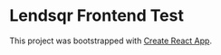 # Lendsqr Frontend Test

This project was bootstrapped with [Create React App](https://github.com/facebook/create-react-app).
